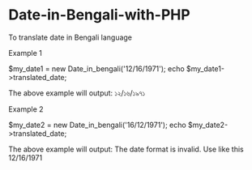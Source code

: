Date-in-Bengali-with-PHP
========================

To translate date in Bengali language

Example 1

$my_date1 = new Date_in_bengali('12/16/1971');
echo $my_date1->translated_date;

The above example will output:
১২/১৬/১৯৭১

Example 2

$my_date2 = new Date_in_bengali('16/12/1971');
echo $my_date2->translated_date;

The above example will output:
The date format is invalid. Use like this 12/16/1971
